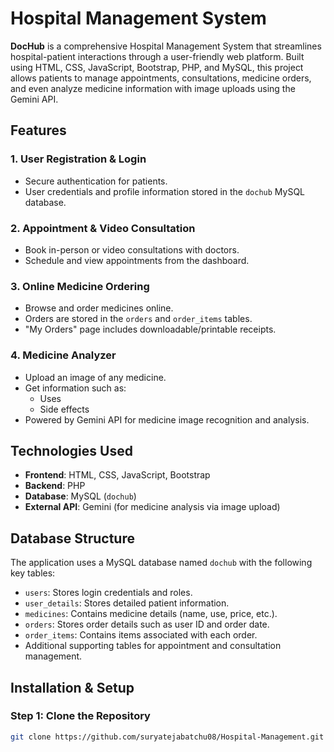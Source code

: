 # Hospital Management System

**DocHub** is a comprehensive Hospital Management System that streamlines hospital-patient interactions through a user-friendly web platform. Built using HTML, CSS, JavaScript, Bootstrap, PHP, and MySQL, this project allows patients to manage appointments, consultations, medicine orders, and even analyze medicine information with image uploads using the Gemini API.

## Features

### 1. **User Registration & Login**
- Secure authentication for patients.
- User credentials and profile information stored in the `dochub` MySQL database.

### 2. **Appointment & Video Consultation**
- Book in-person or video consultations with doctors.
- Schedule and view appointments from the dashboard.

### 3. **Online Medicine Ordering**
- Browse and order medicines online.
- Orders are stored in the `orders` and `order_items` tables.
- "My Orders" page includes downloadable/printable receipts.

### 4. **Medicine Analyzer**
- Upload an image of any medicine.
- Get information such as:
  - Uses
  - Side effects
- Powered by Gemini API for medicine image recognition and analysis.

## Technologies Used

- **Frontend**: HTML, CSS, JavaScript, Bootstrap
- **Backend**: PHP
- **Database**: MySQL (`dochub`)
- **External API**: Gemini (for medicine analysis via image upload)

## Database Structure

The application uses a MySQL database named `dochub` with the following key tables:

- `users`: Stores login credentials and roles.
- `user_details`: Stores detailed patient information.
- `medicines`: Contains medicine details (name, use, price, etc.).
- `orders`: Stores order details such as user ID and order date.
- `order_items`: Contains items associated with each order.
- Additional supporting tables for appointment and consultation management.

## Installation & Setup

### Step 1: Clone the Repository
```bash
git clone https://github.com/suryatejabatchu08/Hospital-Management.git
